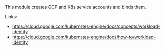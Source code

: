 This module creates GCP and K8s service accounts and binds them.

Links:

- https://cloud.google.com/kubernetes-engine/docs/concepts/workload-identity
- https://cloud.google.com/kubernetes-engine/docs/how-to/workload-identity
